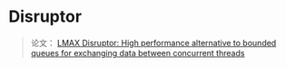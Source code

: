 # Disruptor

> 论文： [LMAX Disruptor: High performance alternative to bounded queues for exchanging data between concurrent threads](./Technical%20Paper.md)
